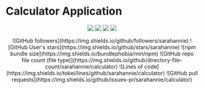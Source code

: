 # Calculator Application
<p align="center">
    <a href="https://github.com/badges/shields/graphs/contributors" alt="Contributors">
        <img src="https://img.shields.io/github/contributors/badges/shields" /></a>
    <a href="#backers" alt="Backers on Open Collective">
        <img src="https://img.shields.io/opencollective/backers/shields" /></a>
    <a href="#sponsors" alt="Sponsors on Open Collective">
        <img src="https://img.shields.io/opencollective/sponsors/shields" /></a>
    <a href="https://github.com/badges/shields/pulse" alt="Activity">
        <img src="https://img.shields.io/github/commit-activity/m/badges/shields" /></a> 
</p>
<p  align="center">
    ![GitHub followers](https://img.shields.io/github/followers/sarahannie)
    ![GitHub User's stars](https://img.shields.io/github/stars/sarahannie)
    ![npm bundle size](https://img.shields.io/bundlephobia/min/npm)
    ![GitHub repo file count (file type)](https://img.shields.io/github/directory-file-count/sarahannie/calculator)
    ![Lines of code](https://img.shields.io/tokei/lines/github/sarahannie/calculator)
    ![GitHub pull requests](https://img.shields.io/github/issues-pr/sarahannie/calculator)

</p>

